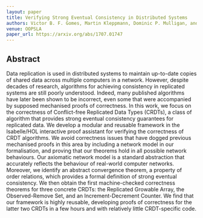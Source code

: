 ```yaml
---
layout: paper
title: Verifying Strong Eventual Consistency in Distributed Systems
authors: Victor B. F. Gomes, Martin Kleppmann, Dominic P. Mulligan, and Alastair R. Beresford
venue: OOPSLA
paper_url: https://arxiv.org/abs/1707.01747
---
```


Abstract
--------

Data replication is used in distributed systems to maintain up-to-date copies of shared data across
multiple computers in a network. However, despite decades of research, algorithms for achieving
consistency in replicated systems are still poorly understood. Indeed, many published algorithms
have later been shown to be incorrect, even some that were accompanied by supposed mechanised proofs
of correctness. In this work, we focus on the correctness of Conflict-free Replicated Data Types
(CRDTs), a class of algorithm that provides strong eventual consistency guarantees for replicated
data. We develop a modular and reusable framework in the Isabelle/HOL interactive proof assistant
for verifying the correctness of CRDT algorithms. We avoid correctness issues that have dogged
previous mechanised proofs in this area by including a network model in our formalisation, and
proving that our theorems hold in all possible network behaviours. Our axiomatic network model is
a standard abstraction that accurately reflects the behaviour of real-world computer networks.
Moreover, we identify an abstract convergence theorem, a property of order relations, which provides
a formal definition of strong eventual consistency. We then obtain the first machine-checked
correctness theorems for three concrete CRDTs: the Replicated Growable Array, the Observed-Remove
Set, and an Increment-Decrement Counter. We find that our framework is highly reusable, developing
proofs of correctness for the latter two CRDTs in a few hours and with relatively little
CRDT-specific code.
